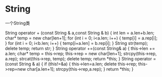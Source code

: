 # String
一个String类

String operator + (const String & a,const String & b)
{
    int len = a.len+b.len;
    char* temp = new char[len+1];
    for (int i = 0; i<a.len; i++) {
        temp[i] = a.rep[i];
    }
    for (int i = 0; i<b.len; i++) {
        temp[i+a.len] = b.rep[i];
    }
    String str(temp);
    delete temp;
    return str;
}
String operator +=(const String& a)
{
    this->len += a.len;
    char* temp = this->rep;
    this->rep = new char[len+1];
    strcpy(this->rep, a.rep);
    strcat(this->rep, temp);
    delete temp;
    return *this;
}
String operator = (const String & a)
{
    if (this!=&a) {
        this->len=a.len;
        delete this->rep;
        this->rep=new char[a.len+1];
        strcpy(this->rep,a.rep);
    }
    return *this;
}
